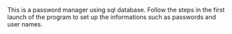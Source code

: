 This is a password manager using sql database. Follow the steps in the first launch of the program to set up the informations such as passwords and user names.
